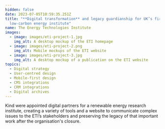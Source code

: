 ```yaml
---
hidden: false
date: 2023-07-05T10:59:35.251Z
title: "**Digital transformation** and legacy guardianship for UK’s first
  low-carbon energy institute"
name: The Energy Technologies Institute
images:
  - image: images/eti-project-1.jpg
    img_alt: A desktop mockup of the ETI homepage
  - image: images/eti-project-2.png
    img_alt: Mobile mockups of the ETI website
  - image: images/eti-project-3.jpg
    img_alt: A desktop mockup of a publication on the ETI website
topics:
  - Digital strategy
  - User-centred design
  - Mobile-first design
  - CMS integrations
  - CRM integrations
  - Digital archives
---
```

Kind were appointed digital partners for a renewable energy research institute, creating a variety of tools and a website to communicate complex issues to the ETI’s stakeholders and preserving the legacy of that important work after the organisation's closure.
